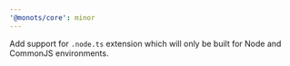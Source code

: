 ```yaml
---
'@monots/core': minor
---
```


Add support for `.node.ts` extension which will only be built for Node and CommonJS environments.
